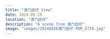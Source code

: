 ```yaml
---
title: "澳门凼仔 View"
date: 2024-09-26
location: "澳门凼仔"
description: "A scene from 澳门凼仔"
image: "images/20240926澳门凼仔-PDM_5724.jpg"
---
```

